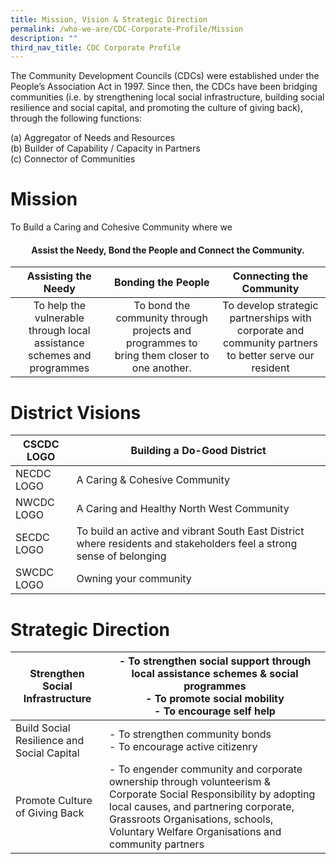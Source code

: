 ```yaml
---
title: Mission, Vision & Strategic Direction
permalink: /who-we-are/CDC-Corporate-Profile/Mission
description: ""
third_nav_title: CDC Corporate Profile
---
```


The Community Development Councils (CDCs) were established under the People’s Association Act in 1997. Since then, the CDCs have been bridging communities (i.e. by strengthening local social infrastructure, building social resilience and social capital, and promoting the culture of giving back), through the following functions:

(a) Aggregator of Needs and Resources <br>
(b) Builder of Capability / Capacity in Partners <br>
(c) Connector of Communities 

# Mission
To Build a Caring and Cohesive Community where we 
#### <center>Assist the Needy, Bond the People and Connect the Community.</center>



| <center>Assisting the Needy </center> | <center>Bonding the People</center> | <center>Connecting the Community</center> |
| -------- | -------- | -------- |
| <center>To help the vulnerable through local assistance schemes and programmes </center>    | <center>To bond the community through projects and programmes to bring them closer to one another.</center> | <center>To develop strategic partnerships with corporate and community partners to better serve our resident    </center> |


# District Visions


| CSCDC LOGO | Building a Do-Good District |
| -------- | -------- | 
| NECDC  LOGO | A Caring & Cohesive Community     |
| NWCDC LOGO| A Caring and Healthy North West Community | 
| SECDC   LOGO | To build an active and vibrant South East District where residents and stakeholders feel a strong sense of belonging   |
| SWCDC  LOGO   | Owning your community     |

# Strategic Direction

| Strengthen Social Infrastructure| - To strengthen social support through local assistance schemes & social programmes <br>- To promote social mobility <br>- To encourage self help |
| -------- | -------- | 
| Build Social Resilience and Social Capital| - To strengthen community bonds <br>- To encourage active citizenry |
| Promote Culture of Giving Back|  - To engender community and corporate ownership through volunteerism & Corporate Social Responsibility by adopting local causes, and partnering corporate, Grassroots Organisations, schools, Voluntary Welfare Organisations and community partners | 
